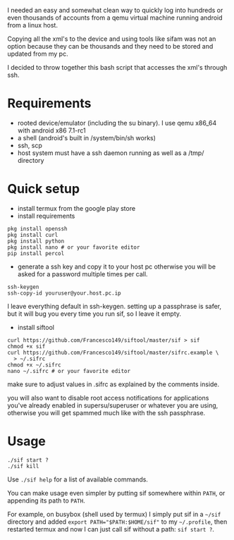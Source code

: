 I needed an easy and somewhat clean way to quickly log into
hundreds or even thousands of accounts from a qemu virtual machine
running android from a linux host.

Copying all the xml's to the device and using tools like sifam was
not an option because they can be thousands and they need to be
stored and updated from my pc.

I decided to throw together this bash script that accesses the
xml's through ssh.

# Requirements
* rooted device/emulator (including the su binary). I use qemu
  x86\_64 with android x86 7.1-rc1
* a shell (android's built in /system/bin/sh works)
* ssh, scp
* host system must have a ssh daemon running as well as a /tmp/
  directory

# Quick setup
* install termux from the google play store
* install requirements  
```
pkg install openssh
pkg install curl
pkg install python
pkg install nano # or your favorite editor
pip install percol
```
* generate a ssh key and copy it to your host pc otherwise you will
be asked for a password multiple times per call.
  
```
ssh-keygen
ssh-copy-id youruser@your.host.pc.ip
```
  
  I leave everything default in ssh-keygen. setting up a passphrase
  is safer, but it will bug you every time you run sif, so I leave
  it empty.
* install siftool  
```
curl https://github.com/Francesco149/siftool/master/sif > sif
chmod +x sif
curl https://github.com/Francesco149/siftool/master/sifrc.example \
  > ~/.sifrc
chmod +x ~/.sifrc
nano ~/.sifrc # or your favorite editor
```
  
  make sure to adjust values in .sifrc as explained by the comments
  inside.
  
  you will also want to disable root access notifications for
  applications you've already enabled in supersu/superuser or
  whatever you are using, otherwise you will get spammed much like
  with the ssh passphrase.

# Usage
```
./sif start ?
./sif kill
```

Use ```./sif help``` for a list of available commands.

You can make usage even simpler by putting sif somewhere within
```PATH```, or appending its path to ```PATH```.

For example, on busybox (shell used by termux) I simply put sif in
a ```~/sif``` directory and added
```export PATH="$PATH:$HOME/sif"``` to my ```~/.profile```, then
restarted termux and now I can just call sif without a path:
```sif start ?```.

